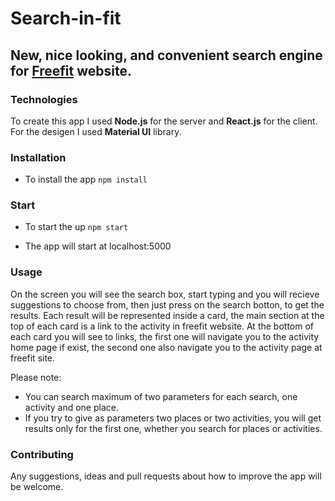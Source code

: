 # Search-in-fit

## New, nice looking, and convenient search engine for [Freefit](https://freefit.co.il/) website.

### Technologies

To create this app I used **Node.js** for the server and **React.js** for the client.
For the desigen I used **Material UI** library.

### Installation

- To install the app `npm install`

### Start

- To start the up `npm start`

- The app will start at localhost:5000

### Usage 

On the screen you will see the search box, start typing and you will recieve suggestions to choose from,
then just press on the search botton, to get the results.
Each result will be represented inside a card, the main section at the top of each card is a link to the activity
in freefit website. At the bottom of each card you will see to links, the first one will navigate you to the 
activity home page if exist, the second one also navigate you to the activity page at freefit site.

Please note:

- You can search maximum of two parameters for each search, one activity and one place.
- If you try to give as parameters two places or two activities, you will get results only for the first one,
    whether you search for places or activities.

### Contributing

Any suggestions, ideas and pull requests about how to improve the app will be welcome.